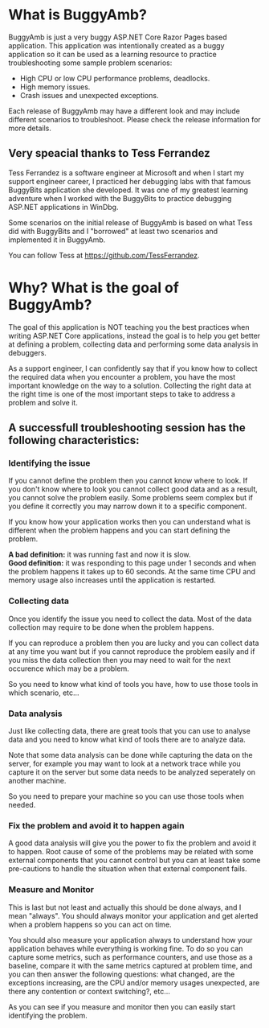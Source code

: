 <h1>What is BuggyAmb?</h1>

BuggyAmb is just a very buggy ASP.NET Core Razor Pages based application. This application was intentionally created as a buggy application so it can be used as a learning resource to practice troubleshooting some sample problem scenarios:

* High CPU or low CPU performance problems, deadlocks.
* High memory issues.
* Crash issues and unexpected exceptions.

Each release of BuggyAmb may have a different look and may include different scenarios to troubleshoot. Please check the release information for more details.

<h2>Very speacial thanks to Tess Ferrandez</h2>

Tess Ferrandez is a software engineer at Microsoft and when I start my support engineer career, I practiced her debugging labs with that famous BuggyBits application she developed. It was one of my greatest learning adventure when I worked with the BuggyBits to practice debugging ASP.NET applications in WinDbg.

Some scenarios on the initial release of BuggyAmb is based on what Tess did with BuggyBits and I "borrowed" at least two scenarios and implemented it in BuggyAmb.

You can follow Tess at https://github.com/TessFerrandez.

<h1>Why? What is the goal of BuggyAmb?</h1>

The goal of this application is NOT teaching you the best practices when writing ASP.NET Core applications, instead the goal is to help you get better at defining a problem, collecting data and performing some data analysis in debuggers.

As a support engineer, I can confidently say that if you know how to collect the required data when you encounter a problem, you have the most important knowledge on the way to a solution. Collecting the right data at the right time is one of the most important steps to take to address a problem and solve it.

<h2>A successfull troubleshooting session has the following characteristics:</h2>

<h3>Identifying the issue</h3>

If you cannot define the problem then you cannot know where to look. If you don't know where to look you cannot collect good data and as a result, you cannot solve the problem easily. Some problems seem complex but if you define it correctly you may narrow down it to a specific component.

If you know how your application works then you can understand what is different when the problem happens and you can start defining the problem.

<b>A bad definition:</b> it was running fast and now it is slow.
<br/>
<b>Good definition:</b> it was responding to this page under 1 seconds and when the problem happens it takes up to 60 seconds. At the same time CPU and memory usage also increases until the application is restarted.

<h3>Collecting data</h3>

Once you identify the issue you need to collect the data. Most of the data collection may require to be done when the problem happens. 

If you can reproduce a problem then you are lucky and you can collect data at any time you want but if you cannot reproduce the problem easily and if you miss the data collection then you may need to wait for the next occurence which may be a problem.

So you need to know what kind of tools you have, how to use those tools in which scenario, etc...

<h3>Data analysis</h3>

Just like collecting data, there are great tools that you can use to analyse data and you need to know what kind of tools there are to analyze data.

Note that some data analysis can be done while capturing the data on the server, for example you may want to look at a network trace while you capture it on the server but some data needs to be analyzed seperately on another machine.

So you need to prepare your machine so you can use those tools when needed.

<h3>Fix the problem and avoid it to happen again</h3>

A good data analysis will give you the power to fix the problem and avoid it to happen. Root cause of some of the problems may be related with some external components that you cannot control but you can at least take some pre-cautions to handle the situation when that external component fails.

<h3>Measure and Monitor</h3>

This is last but not least and actually this should be done always, and I mean "always". You should always monitor your application and get alerted when a problem happens so you can act on time.

You should also measure your application always to understand how your application behaves while everything is working fine. To do so you can capture some metrics, such as performance counters, and use those as a baseline, compare it with the same metrics captured at problem time, and you can then answer the following questions: what changed, are the exceptions increasing, are the CPU and/or memory usages unexpected, are there any contention or context switching?, etc...

As you can see if you measure and monitor then you can easily start identifying the problem.
